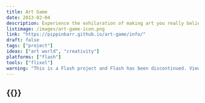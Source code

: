 ```yaml
---
title: Art Game
date: 2013-02-04
description: Experience the exhilaration of making art you really believe in! Experience the agony of rejection by the curatorial team! Consider selling out and just making what people seem to want! Change your mind again and follow your dreams! Be a star of the art world! Be a horrible failure! Be an artist!
listimage: /images/art-game-icon.png
link: "https://pippinbarr.github.io/art-game/info/"
draft: false
tags: ["project"]
ideas: ["art world", "creativity"]
platforms: ["flash"]
tools: ["flixel"]
warning: "This is a Flash project and Flash has been discontinued. View the game's page for more information."
---
```


## {{<param title >}}
